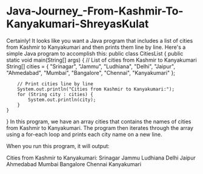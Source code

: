 # Java-Journey_-From-Kashmir-To-Kanyakumari-ShreyasKulat
Certainly! It looks like you want a Java program that includes a list of cities from Kashmir to Kanyakumari and then prints them line by line. Here's a simple Java program to accomplish this:
public class CitiesList {
    public static void main(String[] args) {
        // List of cities from Kashmir to Kanyakumari
        String[] cities = {
            "Srinagar", "Jammu", "Ludhiana", "Delhi", "Jaipur", "Ahmedabad", 
            "Mumbai", "Bangalore", "Chennai", "Kanyakumari"
        };
        
        // Print cities line by line
        System.out.println("Cities from Kashmir to Kanyakumari:");
        for (String city : cities) {
            System.out.println(city);
        }
    }
}
In this program, we have an array cities that contains the names of cities from Kashmir to Kanyakumari. The program then iterates through the array using a for-each loop and prints each city name on a new line.

When you run this program, it will output:

Cities from Kashmir to Kanyakumari:
Srinagar
Jammu
Ludhiana
Delhi
Jaipur
Ahmedabad
Mumbai
Bangalore
Chennai
Kanyakumari
